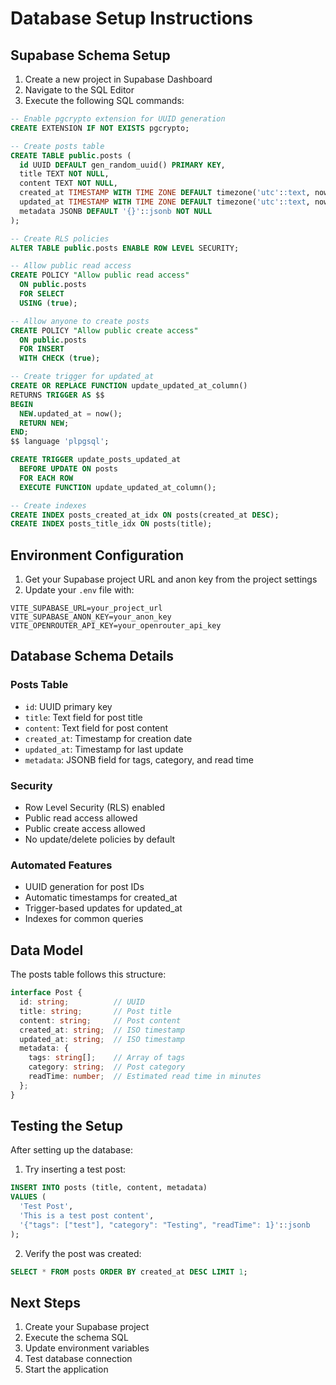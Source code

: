 # Database Setup Instructions

## Supabase Schema Setup

1. Create a new project in Supabase Dashboard
2. Navigate to the SQL Editor
3. Execute the following SQL commands:

```sql
-- Enable pgcrypto extension for UUID generation
CREATE EXTENSION IF NOT EXISTS pgcrypto;

-- Create posts table
CREATE TABLE public.posts (
  id UUID DEFAULT gen_random_uuid() PRIMARY KEY,
  title TEXT NOT NULL,
  content TEXT NOT NULL,
  created_at TIMESTAMP WITH TIME ZONE DEFAULT timezone('utc'::text, now()) NOT NULL,
  updated_at TIMESTAMP WITH TIME ZONE DEFAULT timezone('utc'::text, now()) NOT NULL,
  metadata JSONB DEFAULT '{}'::jsonb NOT NULL
);

-- Create RLS policies
ALTER TABLE public.posts ENABLE ROW LEVEL SECURITY;

-- Allow public read access
CREATE POLICY "Allow public read access"
  ON public.posts
  FOR SELECT
  USING (true);

-- Allow anyone to create posts
CREATE POLICY "Allow public create access"
  ON public.posts
  FOR INSERT
  WITH CHECK (true);

-- Create trigger for updated_at
CREATE OR REPLACE FUNCTION update_updated_at_column()
RETURNS TRIGGER AS $$
BEGIN
  NEW.updated_at = now();
  RETURN NEW;
END;
$$ language 'plpgsql';

CREATE TRIGGER update_posts_updated_at
  BEFORE UPDATE ON posts
  FOR EACH ROW
  EXECUTE FUNCTION update_updated_at_column();

-- Create indexes
CREATE INDEX posts_created_at_idx ON posts(created_at DESC);
CREATE INDEX posts_title_idx ON posts(title);
```

## Environment Configuration

1. Get your Supabase project URL and anon key from the project settings
2. Update your `.env` file with:

```env
VITE_SUPABASE_URL=your_project_url
VITE_SUPABASE_ANON_KEY=your_anon_key
VITE_OPENROUTER_API_KEY=your_openrouter_api_key
```

## Database Schema Details

### Posts Table
- `id`: UUID primary key
- `title`: Text field for post title
- `content`: Text field for post content
- `created_at`: Timestamp for creation date
- `updated_at`: Timestamp for last update
- `metadata`: JSONB field for tags, category, and read time

### Security
- Row Level Security (RLS) enabled
- Public read access allowed
- Public create access allowed
- No update/delete policies by default

### Automated Features
- UUID generation for post IDs
- Automatic timestamps for created_at
- Trigger-based updates for updated_at
- Indexes for common queries

## Data Model

The posts table follows this structure:
```typescript
interface Post {
  id: string;          // UUID
  title: string;       // Post title
  content: string;     // Post content
  created_at: string;  // ISO timestamp
  updated_at: string;  // ISO timestamp
  metadata: {
    tags: string[];    // Array of tags
    category: string;  // Post category
    readTime: number;  // Estimated read time in minutes
  };
}
```

## Testing the Setup

After setting up the database:

1. Try inserting a test post:
```sql
INSERT INTO posts (title, content, metadata)
VALUES (
  'Test Post',
  'This is a test post content',
  '{"tags": ["test"], "category": "Testing", "readTime": 1}'::jsonb
);
```

2. Verify the post was created:
```sql
SELECT * FROM posts ORDER BY created_at DESC LIMIT 1;
```

## Next Steps

1. Create your Supabase project
2. Execute the schema SQL
3. Update environment variables
4. Test database connection
5. Start the application